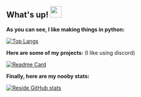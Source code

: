 ## What's up! <img src="https://raw.githubusercontent.com/MartinHeinz/MartinHeinz/master/wave.gif" width="30px">

**As you can see, I like making things in python:**

[![Top Langs](https://github-readme-stats.vercel.app/api/top-langs/?username=cheffed&show_icons=true&theme=radical)](https://github.com/anuraghazra/github-readme-stats) 

**Here are some of my projects:**  (I like using discord)

[![Readme Card](https://github-readme-stats.vercel.app/api/pin/?username=cheffed&repo=Sinister-Nuker&show_icons=true&theme=radical)](https://github.com/cheffed/Sinister-Nuker)


**Finally, here are my nooby stats:**

[![Reside GitHub stats](https://github-readme-stats.vercel.app/api?username=cheffed&theme=radical)](https://github.com/cheffed/Sinister-Nuker)



